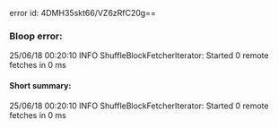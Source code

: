 error id: 4DMH35skt66/VZ6zRfC20g==
### Bloop error:

25/06/18 00:20:10 INFO ShuffleBlockFetcherIterator: Started 0 remote fetches in 0 ms
#### Short summary: 

25/06/18 00:20:10 INFO ShuffleBlockFetcherIterator: Started 0 remote fetches in 0 ms